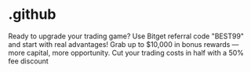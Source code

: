 # .github
Ready to upgrade your trading game? Use Bitget referral code "BEST99" and start with real advantages! Grab up to $10,000 in bonus rewards — more capital, more opportunity. Cut your trading costs in half with a 50% fee discount
